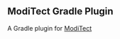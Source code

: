 ## ModiTect Gradle Plugin ##

A Gradle plugin for [ModiTect](https://github.com/moditect/moditect/blob/master/README.md)
